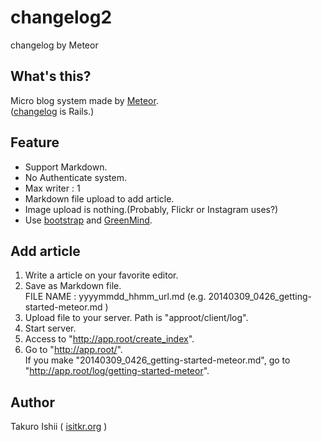 changelog2
==========

changelog by Meteor

## What's this?

Micro blog system made by [Meteor](https://www.meteor.com/).  
([changelog](https://github.com/takuro/changelog) is Rails.)

## Feature
* Support Markdown.
* No Authenticate system.
* Max writer : 1
* Markdown file upload to add article.
* Image upload is nothing.(Probably, Flickr or Instagram uses?)
* Use [bootstrap](https://github.com/twbs/bootstrap) and [GreenMind](https://github.com/wakamsha/greenmind).

## Add article
1. Write a article on your favorite editor.
2. Save as Markdown file.  
FILE NAME : yyyymmdd_hhmm_url.md (e.g. 20140309_0426_getting-started-meteor.md )
3. Upload file to your server. Path is "approot/client/log".
4. Start server.
5. Access to "http://app.root/create_index".
6. Go to "http://app.root/".  
If you make "20140309_0426_getting-started-meteor.md", go to "http://app.root/log/getting-started-meteor".

## Author
Takuro Ishii ( [isitkr.org](http://isitkr.org/) )

